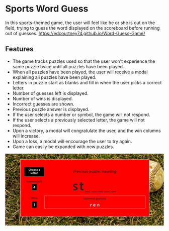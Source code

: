 # Sports Word Guess 
In this sports-themed game, the user will feel like he or she is out on the field, trying to guess the word displayed on the scoreboard before running out of guesses.
https://edcourtney74.github.io/Word-Guess-Game/

## Features
  * The game tracks puzzles used so that the user won't experience the same puzzle twice until all puzzles have been played.
  * When all puzzles have been played, the user will receive a modal explaining all puzzles have been played.
  * Letters in puzzle start as blanks and fill in when the user picks a correct letter.
  * Number of guesses left is displayed.
  * Number of wins is displayed.
  * Incorrect guesses are shown.
  * Previous puzzle answer is displayed.
  * If the user selects a number or symbol, the game will not respond.
  * If the user selects a previously selected letter, the game will not respond.
  * Upon a victory, a modal will congratulate the user, and the win columns will increase.
  * Upon a loss, a modal will encourage the user to try again. 
  * Game can easily be expanded with new puzzles.

![Game play photo](https://github.com/edcourtney74/Word-Guess-Game/blob/master/assets/images/Game_photo.png "Game play")

        
      
